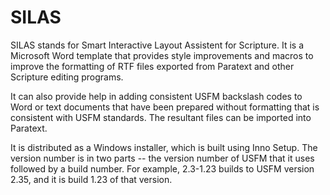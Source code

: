 # SILAS
SILAS stands for Smart Interactive Layout Assistent for Scripture. It is a Microsoft Word template that provides style improvements and macros to improve the formatting of RTF files exported from Paratext and other Scripture editing programs.

It can also provide help in adding consistent USFM backslash codes to Word or text documents that have been prepared without formatting that is consistent with USFM standards. The resultant files can be imported into Paratext.

It is distributed as a Windows installer, which is built using Inno Setup. The version number is in two parts -- the version number of USFM that it uses followed by a build number. For example, 2.3-1.23 builds to USFM version 2.35, and it is build 1.23 of that version.